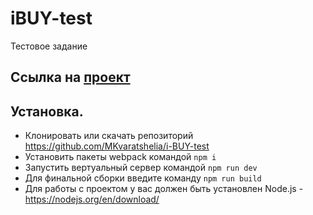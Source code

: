 # iBUY-test

Тестовое задание

## Ссылка на [проект](https://mkvaratshelia.github.io/iBUY-test/)

## Установка.

- Клонировать или скачать репозиторий https://github.com/MKvaratshelia/i-BUY-test
- Установить пакеты webpack командой `npm i`
- Запустить вертуальный сервер командой `npm run dev`
- Для финальной сборки введите команду `npm run build`
- Для работы с проектом у вас должен быть установлен Node.js - https://nodejs.org/en/download/
